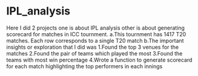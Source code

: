 # IPL_analysis

Here I did 2 projects 
one is about IPL analysis
other is about generating scorecard for matches in ICC tournment.
a.This tournment has 1417 T20 matches. Each row corresponds to a single T20 match 
b.The important insights or exploration that I did was
1.Found the top 3 venues for the matches
2.Found the pair of teams which played the most
3.Found the teams with most win percentage
4.Wrote a function to generate scorecard for each match highlighting the top performers in each innings
    
    
    
